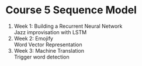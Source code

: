 # Course 5 Sequence Model

1. Week 1: Building a Recurrent Neural Network  
           Jazz improvisation with LSTM  
2. Week 2: Emojify  
           Word Vector Representation  
3. Week 3: Machine Translation  
           Trigger word detection  
